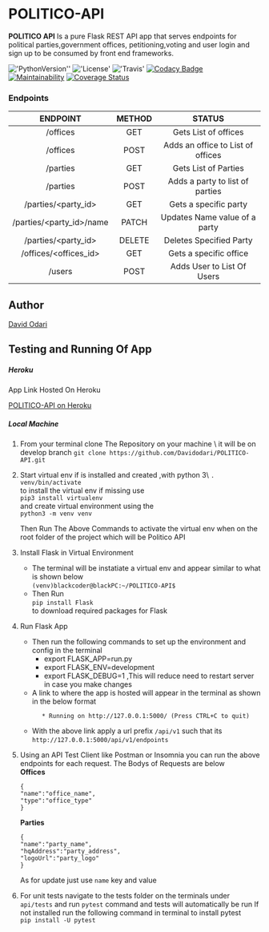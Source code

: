 # POLITICO-API
**POLITICO API** Is a pure Flask REST API app that serves endpoints for political parties,government offices,
petitioning,voting and user login and sign up to be consumed by front end frameworks.

!['PythonVersion''](https://img.shields.io/badge/python-3.6.7-yellow.svg)
!['License'](https://img.shields.io/badge/License-MIT-green.svg)
!['Travis'](https://travis-ci.org/Davidodari/POLITICO-API.svg?branch=develop)
[![Codacy Badge](https://api.codacy.com/project/badge/Grade/3d4db0349f554fdfa87359e1eee2cd06)](https://app.codacy.com/app/Davidodari/POLITICO-API?utm_source=github.com&utm_medium=referral&utm_content=Davidodari/POLITICO-API&utm_campaign=Badge_Grade_Dashboard)
[![Maintainability](https://api.codeclimate.com/v1/badges/4151dd7acdb2ddb19f1f/maintainability)](https://codeclimate.com/github/Davidodari/POLITICO-API/maintainability)
[![Coverage Status](https://coveralls.io/repos/github/Davidodari/POLITICO-API/badge.svg?branch=ch-refactor-tests-163807952)](https://coveralls.io/github/Davidodari/POLITICO-API?branch=ch-refactor-tests-163807952)

### Endpoints

|   ENDPOINT  | METHOD | STATUS |
|:---:|:---:|:---:|
| /offices                |  GET     |  Gets List of offices |
| /offices                |  POST    |  Adds an office to List of offices  |
| /parties                |  GET     |  Gets List of Parties  |
| /parties                |  POST    |  Adds a party to list of parties  |
| /parties/<party_id>     |  GET     |  Gets a specific party  |
| /parties/<party_id>/name|  PATCH   |  Updates Name value of a party  |
| /parties/<party_id>     |  DELETE  |  Deletes Specified Party |
| /offices/<offices_id>   |  GET     |  Gets a specific office |
| /users                  |  POST    |  Adds User to List Of Users  |


## Author

[David Odari](https://github.com/Davidodari)

## Testing and Running Of App

##### Heroku

App Link Hosted On Heroku

[POLITICO-API on Heroku](https://blackpolitico-api-heroku.herokuapp.com/)

##### Local Machine

1. From your terminal clone The Repository on your machine \ it will be on develop branch
   `git clone https://github.com/Davidodari/POLITICO-API.git `

3. Start virtual env if is installed and created ,with python 3\ 
   `. venv/bin/activate` \
    to install the virtual env if missing use\
    ```pip3 install virtualenv```\
    and create virtual environment using the \
    ```python3 -m venv venv```
    
    Then Run The Above Commands to activate the virtual env when on the root folder of the project which will be
    Politico API

4. Install Flask in Virtual Environment    
    -  The terminal will be instatiate a virtual env and appear similar to what is shown below\
   ```(venv)blackcoder@blackPC:~/POLITICO-API$ ```
   -  Then Run \
    ```pip install Flask``` \
    to download required packages for Flask
    
5. Run Flask App
   - Then run the following commands to set up the environment and config in the terminal
      - export FLASK_APP=run.py
      - export FLASK_ENV=development
      - export FLASK_DEBUG=1 ,This will reduce need to restart server in case you make changes
   - A link to where the app is hosted will appear in the terminal as shown in the below format
   ``` 
         * Running on http://127.0.0.1:5000/ (Press CTRL+C to quit)
   ```
   - With the above link apply a url prefix `/api/v1` such that its `http://127.0.0.1:5000/api/v1/endpoints`
   
5. Using an API Test Client like Postman or Insomnia you can run the above endpoints for each request.
   The Bodys of Requests are below\
   **Offices**
   ```
   {
   "name":"office_name",
   "type":"office_type"
   }
   ```
   **Parties**
   ```
   {
   "name":"party_name",
   "hqAddress":"party_address",
   "logoUrl":"party_logo"
   }
   ```
   As for update just use `name` key and value 
7. For unit tests navigate to the tests folder on the terminals under `api/tests`  and run `pytest` command and tests will
   automatically be run
   If not installed run the following command in terminal to install pytest\
   ```pip install -U pytest```